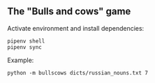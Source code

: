 ## The "Bulls and cows" game
Activate environment and install dependencies:
```
pipenv shell
pipenv sync
```
Example:
```
python -m bullscows dicts/russian_nouns.txt 7
```
